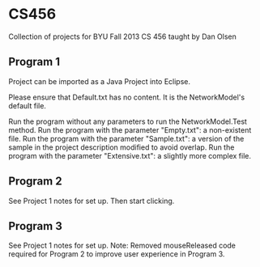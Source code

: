 CS456
=====

Collection of projects for BYU Fall 2013 CS 456 taught by Dan Olsen


Program 1
---------

Project can be imported as a Java Project into Eclipse.

Please ensure that Default.txt has no content.
It is the NetworkModel's default file.

Run the program without any parameters to run the NetworkModel.Test method.
Run the program with the parameter "Empty.txt": a non-existent file.
Run the program with the parameter "Sample.txt": a version of the sample in the project description modified to avoid overlap.
Run the program with the parameter "Extensive.txt": a slightly more complex file.


Program 2
---------

See Project 1 notes for set up. Then start clicking.


Program 3
---------

See Project 1 notes for set up. Note: Removed mouseReleased code required for Program 2 to improve user experience in Program 3.

